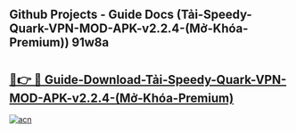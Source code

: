 ## Github Projects - Guide Docs (Tải-Speedy-Quark-VPN-MOD-APK-v2.2.4-(Mở-Khóa-Premium)) 91w8a

# <h2><a href="https://apkcomod.com?title=Tải-Speedy-Quark-VPN-MOD-APK-v2.2.4-(Mở-Khóa-Premium)">🔗👉 🔴 Guide-Download-Tải-Speedy-Quark-VPN-MOD-APK-v2.2.4-(Mở-Khóa-Premium) </a></h2>

[![acn](https://github.com/user-attachments/assets/0f9c940e-d8b0-45ae-aac7-cd30a18b3e1c)](https://apkcomod.com?title=Tải-Speedy-Quark-VPN-MOD-APK-v2.2.4-(Mở-Khóa-Premium))
